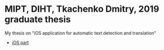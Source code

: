 # MIPT, DIHT, Tkachenko Dmitry, 2019 graduate thesis
My thesis on "iOS application for automatic text detection and translation"
* [iOS part](https://github.com/klabertants/mipt_thesis/tree/master/iOS/SpeakThru)
